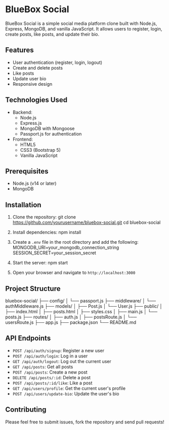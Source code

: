 # BlueBox Social

BlueBox Social is a simple social media platform clone built with Node.js, Express, MongoDB, and vanilla JavaScript. It allows users to register, login, create posts, like posts, and update their bio.

## Features

- User authentication (register, login, logout)
- Create and delete posts
- Like posts
- Update user bio
- Responsive design

## Technologies Used

- Backend:
  - Node.js
  - Express.js
  - MongoDB with Mongoose
  - Passport.js for authentication
- Frontend:
  - HTML5
  - CSS3 (Bootstrap 5)
  - Vanilla JavaScript

## Prerequisites

- Node.js (v14 or later)
- MongoDB

## Installation

1. Clone the repository:
   git clone https://github.com/yourusername/bluebox-social.git
   cd bluebox-social

2. Install dependencies:
   npm install

3. Create a `.env` file in the root directory and add the following:
   MONGODB_URI=your_mongodb_connection_string
   SESSION_SECRET=your_session_secret

4. Start the server:
   npm start

5. Open your browser and navigate to `http://localhost:3000`

## Project Structure

bluebox-social/
├── config/
│ └── passport.js
├── middleware/
│ └── authMiddleware.js
├── models/
│ ├── Post.js
│ └── User.js
├── public/
│ ├── index.html
│ ├── posts.html
│ ├── styles.css
│ ├── main.js
│ └── posts.js
├── routes/
│ ├── auth.js
│ ├── postsRoute.js
│ └── usersRoute.js
├── app.js
├── package.json
└── README.md

## API Endpoints

- `POST /api/auth/signup`: Register a new user
- `POST /api/auth/login`: Log in a user
- `GET /api/auth/logout`: Log out the current user
- `GET /api/posts`: Get all posts
- `POST /api/posts`: Create a new post
- `DELETE /api/posts/:id`: Delete a post
- `POST /api/posts/:id/like`: Like a post
- `GET /api/users/profile`: Get the current user's profile
- `POST /api/users/update-bio`: Update the user's bio

## Contributing

Please feel free to submit issues, fork the repository and send pull requests!
